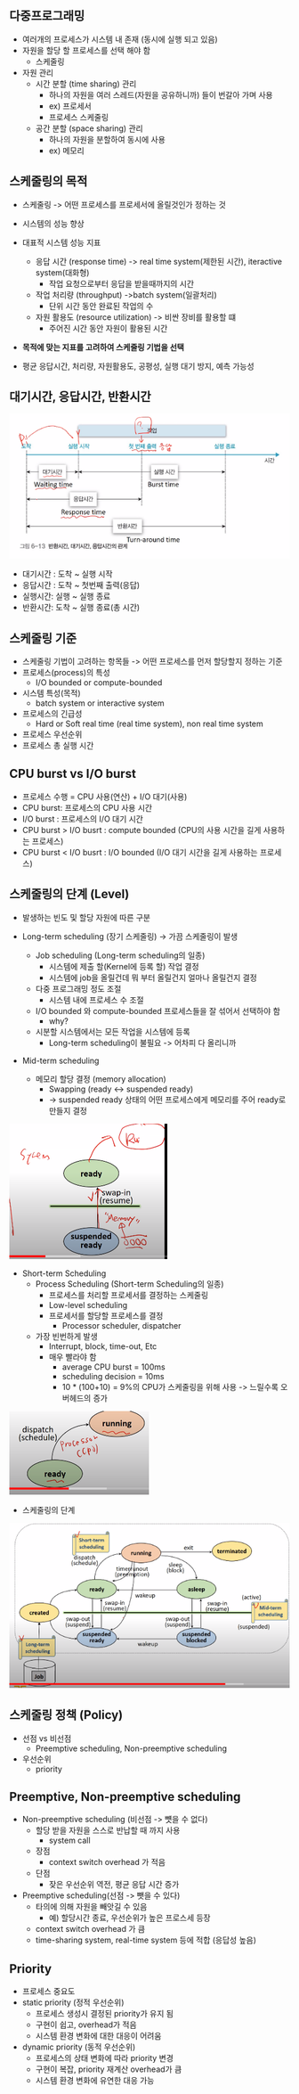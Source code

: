 ## 다중프로그래밍

- 여러개의 프로세스가 시스템 내 존재 (동시에 실행 되고 있음)
- 자원을 할당 할 프로세스를 선택 해야 함
  - 스케줄링
- 자원 관리
  - 시간 분할 (time sharing) 관리
    - 하나의 자원을 여러 스레드(자원을 공유하니까) 들이 번갈아 가며 사용
    - ex) 프로세서
    - 프로세스 스케줄링
  - 공간 분할 (space sharing) 관리
    - 하나의 자원을 분할하여 동시에 사용
    - ex) 메모리

## 스케줄링의 목적

- 스케줄링 -> 어떤 프로세스를 프로세서에 올릴것인가 정하는 것

- 시스템의 성능 향상
- 대표적 시스템 성능 지표
  - 응답 시간 (response time) -> real time system(제한된 시간), iteractive system(대화형)
    - 작업 요청으로부터 응답을 받을때까지의 시간
  - 작업 처리량 (throughput) ->batch system(일괄처리)
    - 단위 시간 동안 완료된 작업의 수
  - 자원 활용도 (resource utilization) -> 비싼 장비를 활용할 떄
    - 주어진 시간 동안 자원이 활용된 시간
- **목적에 맞는 지표를 고려하여 스케줄링 기법을 선택**
- 평균 응답시간, 처리량, 자원활용도, 공평성, 실행 대기 방지, 예측 가능성

## 대기시간, 응답시간, 반환시간

![image-20200919105414475](images\image-20200919105414475.png)

- 대기시간 : 도착 ~ 실행 시작
- 응답시간 : 도착 ~ 첫번째 출력(응답)
- 실행시간: 실행 ~ 실행 종료
- 반환시간: 도착 ~ 실행 종료(총 시간)

## 스케줄링 기준

- 스케줄링 기법이 고려하는 항목들 -> 어떤 프로세스를 먼저 할당할지 정하는 기준
- 프로세스(process)의 특성
  - I/O bounded or compute-bounded
- 시스템 특성(목적)
  - batch system or interactive system
- 프로세스의 긴급성
  - Hard or Soft real time (real time system), non real time system
- 프로세스 우선순위
- 프로세스 총 실행 시간

## CPU burst vs I/O burst

- 프로세스 수행 = CPU 사용(연산) + I/O 대기(사용)
- CPU burst:  프로세스의 CPU 사용 시간
- I/O burst : 프로세스의 I/O 대기 시간
- CPU burst > I/O busrt : compute bounded (CPU의 사용 시간을 길게 사용하는 프로세스)
- CPU burst < I/O busrt : I/O bounded (I/O 대기 시간을 길게 사용하는 프로세스)

## 스케줄링의 단계 (Level)

- 발생하는 빈도 및 할당 자원에 따른 구분

- Long-term scheduling (장기 스케줄링) ->  가끔 스케줄링이 발생

  - Job scheduling (Long-term scheduling의 일종)
    - 시스템에 제출 할(Kernel에 등록 할) 작업 결정
    - 시스템에 job을 올릴건데 뭐 부터 올릴건지 얼마나 올릴건지 결정
  - 다중 프로그래밍 정도 조절
    - 시스템 내에 프로세스 수 조절
  - I/O bounded 와 compute-bounded 프로세스들을 잘 섞어서 선택하야 함
    - why? 
  - 시분할 시스템에서는 모든 작업을 시스템에 등록
    - Long-term scheduling이 불필요 -> 어차피 다 올리니까

- Mid-term scheduling 

  - 메모리 할당 결정 (memory allocation)
    - Swapping (ready <-> suspended ready)
    - -> suspended ready 상태의 어떤 프로세스에게 메모리를 주어 ready로 만들지 결정

  

![image-20200919111239367](images\image-20200919111239367.png)

- Short-term Scheduling 
  - Process Scheduling (Short-term Scheduling의 일종)
    - 프로세스를 처리할 프로세서를 결정하는 스케줄링
    - Low-level scheduling 
    - 프로세서를 할당할 프로세스를 결정
      - Processor scheduler, dispatcher
  - 가장 빈번하게 발생
    - Interrupt, block, time-out, Etc
    - 매우 빨라야 함
      - average CPU burst = 100ms
      - scheduling decision = 10ms
      - 10 * (100+10) = 9%의 CPU가 스케줄링을 위해 사용 -> 느릴수록 오버헤드의 증가

![image-20200919111844248](images\image-20200919111844248.png)

- 스케줄링의 단계

![image-20200919111936904](images\image-20200919111936904.png)

## 스케줄링 정책 (Policy)

- 선점 vs 비선점
  - Preemptive scheduling, Non-preemptive scheduling
- 우선순위
  - priority

## Preemptive, Non-preemptive scheduling

- Non-preemptive scheduling (비선점 -> 뻇을 수 없다)
  - 할당 받을 자원을 스스로 반납할 때 까지 사용
    - system call
  - 장점
    - context switch overhead 가 적음
  - 단점
    - 잦은 우선순위 역전, 평균 응답 시간 증가
- Preemptive scheduling(선점 -> 뺏을 수 있다)
  - 타의에 의해 자원을 빼앗길 수 있음
    - 예) 할당시간 종료, 우선순위가 높은 프로스세 등장
  - context switch overhead 가 큼
  - time-sharing system, real-time system 등에 적합 (응답성 높음)

## Priority

- 프로세스 중요도
- static priority (정적 우선순위)
  - 프로세스 생성시 결정된 priority가 유지 됨
  - 구현이 쉽고, overhead가 적음
  - 시스템 환경 변화에 대한 대응이 어려움
- dynamic priority (동적 우선순위)
  - 프로세스의 상태 변화에 따라 priority 변경
  - 구현이 복잡, priority 재계산 overhead가 큼
  - 시스템 환경 변화에 유연한 대응 가능